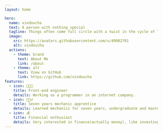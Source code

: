 ```yaml
---
layout: home

hero:
  name: xindoucha
  text: A person with nothing special
  tagline: Things often come full circle with a twist in the cycle of life.
  image:
    src: https://avatars.githubusercontent.com/u/49982781
    alt: xindoucha
  actions:
    - theme: brand
      text: About Me
      link: /about
    - theme: alt
      text: View on GitHub
      link: https://github.com/xindoucha
features:
  - icon: 👨🏻‍💻
    title: Front-end engineer
    details: Working as a programmer in an internet company.
  - icon: 👷🏻‍♂️
    title: Seven years mechanic apprentice
    details: Learned mechanics for seven years, undergraduate and master.
  - icon: 💰
    title: Financial enthusiast
    details: Very interested in finance(actually money), like investing(wild leek).
---
```

